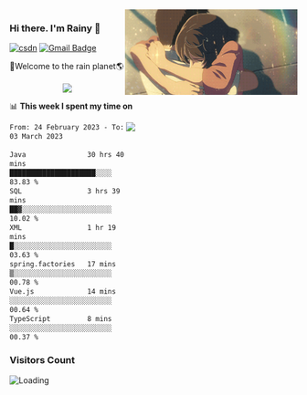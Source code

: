 <img  align='right' height="150" src="https://github.com/LikeRainDay/LikeRainDay/blob/master/pic/img_rain_1.gif?raw=true">



### Hi there. I'm Rainy :lemon:

[![csdn](https://img.shields.io/badge/-csdn-c14438?style=flat-square&logo=c&logoColor=white)](https://blog.csdn.net/qq_15807167)
[![Gmail Badge](https://img.shields.io/badge/-gmail-c14438?style=flat-square&logo=Gmail&logoColor=white&link=mailto:houshuai0816@gmail.com)](mailto:houshuai0816@gmail.com)

🚀Welcome to the rain planet🌎

<center>
<img align='center'  src="https://source.unsplash.com/random/1200x600">
</center>

📊 **This week I spent my time on**

<img align='right'   width="300" src="https://github-readme-stats.vercel.app/api?username=LikeRainDay&show_icons=true&title_color=fff&icon_color=79ff97&text_color=9f9f9f&bg_color=151515&count_private=true">

<!--START_SECTION:waka-->

```text
From: 24 February 2023 - To: 03 March 2023

Java               30 hrs 40 mins  █████████████████████░░░░   83.83 %
SQL                3 hrs 39 mins   ██▓░░░░░░░░░░░░░░░░░░░░░░   10.02 %
XML                1 hr 19 mins    █░░░░░░░░░░░░░░░░░░░░░░░░   03.63 %
spring.factories   17 mins         ▒░░░░░░░░░░░░░░░░░░░░░░░░   00.78 %
Vue.js             14 mins         ░░░░░░░░░░░░░░░░░░░░░░░░░   00.64 %
TypeScript         8 mins          ░░░░░░░░░░░░░░░░░░░░░░░░░   00.37 %
```

<!--END_SECTION:waka-->

### Visitors Count
<img align="left" src = "https://profile-counter.glitch.me/LikeRainDay/count.svg" alt ="Loading">
